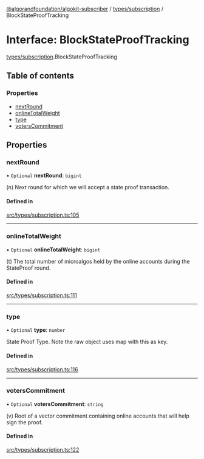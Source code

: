 [@algorandfoundation/algokit-subscriber](../README.md) / [types/subscription](../modules/types_subscription.md) / BlockStateProofTracking

# Interface: BlockStateProofTracking

[types/subscription](../modules/types_subscription.md).BlockStateProofTracking

## Table of contents

### Properties

- [nextRound](types_subscription.BlockStateProofTracking.md#nextround)
- [onlineTotalWeight](types_subscription.BlockStateProofTracking.md#onlinetotalweight)
- [type](types_subscription.BlockStateProofTracking.md#type)
- [votersCommitment](types_subscription.BlockStateProofTracking.md#voterscommitment)

## Properties

### nextRound

• `Optional` **nextRound**: `bigint`

(n) Next round for which we will accept a state proof transaction.

#### Defined in

[src/types/subscription.ts:105](https://github.com/lempira/algokit-subscriber-ts/blob/main/src/types/subscription.ts#L105)

___

### onlineTotalWeight

• `Optional` **onlineTotalWeight**: `bigint`

(t) The total number of microalgos held by the online accounts during the
StateProof round.

#### Defined in

[src/types/subscription.ts:111](https://github.com/lempira/algokit-subscriber-ts/blob/main/src/types/subscription.ts#L111)

___

### type

• `Optional` **type**: `number`

State Proof Type. Note the raw object uses map with this as key.

#### Defined in

[src/types/subscription.ts:116](https://github.com/lempira/algokit-subscriber-ts/blob/main/src/types/subscription.ts#L116)

___

### votersCommitment

• `Optional` **votersCommitment**: `string`

(v) Root of a vector commitment containing online accounts that will help sign
the proof.

#### Defined in

[src/types/subscription.ts:122](https://github.com/lempira/algokit-subscriber-ts/blob/main/src/types/subscription.ts#L122)
